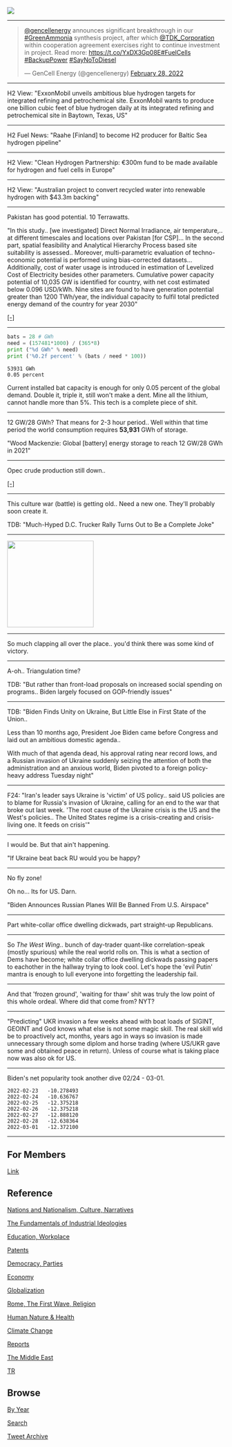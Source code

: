 <img src="https://drive.google.com/uc?export=view&id=1B2wf9R7AMH1d7Vw6e2mucLbIQ5NSjir7"/>

---

<blockquote class="twitter-tweet"><p lang="en" dir="ltr"><a href="https://twitter.com/gencellenergy?ref_src=twsrc%5Etfw">@gencellenergy</a> announces significant breakthrough in our <a href="https://twitter.com/hashtag/GreenAmmonia?src=hash&amp;ref_src=twsrc%5Etfw">#GreenAmmonia</a> synthesis project, after which <a href="https://twitter.com/TDK_Corporation?ref_src=twsrc%5Etfw">@TDK_Corporation</a> within cooperation agreement exercises right to continue investment in project. Read more: <a href="https://t.co/YxDX3Gp08E">https://t.co/YxDX3Gp08E</a><a href="https://twitter.com/hashtag/FuelCells?src=hash&amp;ref_src=twsrc%5Etfw">#FuelCells</a> <a href="https://twitter.com/hashtag/BackupPower?src=hash&amp;ref_src=twsrc%5Etfw">#BackupPower</a> <a href="https://twitter.com/hashtag/SayNoToDiesel?src=hash&amp;ref_src=twsrc%5Etfw">#SayNoToDiesel</a></p>&mdash; GenCell Energy (@gencellenergy) <a href="https://twitter.com/gencellenergy/status/1498226492026888192?ref_src=twsrc%5Etfw">February 28, 2022</a></blockquote> <script async src="https://platform.twitter.com/widgets.js" charset="utf-8"></script>

---

H2 View: "ExxonMobil unveils ambitious blue hydrogen targets for
integrated refining and petrochemical site. ExxonMobil wants to
produce one billion cubic feet of blue hydrogen daily at its
integrated refining and petrochemical site in Baytown, Texas, US"

---

H2 Fuel News: "Raahe [Finland] to become H2 producer for Baltic Sea
hydrogen pipeline"

---

H2 View: "Clean Hydrogen Partnership: €300m fund to be made available
for hydrogen and fuel cells in Europe"

---

H2 View: "Australian project to convert recycled water into renewable
hydrogen with $43.3m backing"

---

Pakistan has good potential. 10 Terrawatts.

"In this study..  [we investigated] Direct Normal Irradiance, air
temperature,.. at different timescales and locations over Pakistan
[for CSP]... In the second part, spatial feasibility and Analytical
Hierarchy Process based site suitability is assessed.. Moreover,
multi-parametric evaluation of techno-economic potential is performed
using bias-corrected datasets... Additionally, cost of water usage is
introduced in estimation of Levelized Cost of Electricity besides
other parameters. Cumulative power capacity potential of 10,035 GW is
identified for country, with net cost estimated below 0.096
USD/kWh. Nine sites are found to have generation potential greater
than 1200 TWh/year, the individual capacity to fulfil total predicted
energy demand of the country for year 2030"

[[-]](https://www.sciencedirect.com/science/article/abs/pii/S0196890422001625)

---


```python
bats = 28 # GWh
need = (157481*1000) / (365*8)
print ("%d GWh" % need)
print ('%0.2f percent' % (bats / need * 100))
```

```text
53931 GWh
0.05 percent
```

Current installed bat capacity is enough for only 0.05 percent of the
global demand. Double it, triple it, still won't make a dent. Mine all
the lithium, cannot handle more than 5%. This tech is a complete piece
of shit.

---

12 GW/28 GWh? That means for 2-3 hour period.. Well within that time
period the world consumption requires **53,931** GWh of storage.

"Wood Mackenzie: Global [battery] energy storage to reach 12 GW/28 GWh in 2021"

---

Opec crude production still down..

[[-]](2019/05/stats.md#opec)

---

This culture war (battle) is getting old.. Need a new one. They'll
probably soon create it.

TDB: "Much-Hyped D.C. Trucker Rally Turns Out to Be a Complete Joke"

---

<img width="200" src="https://i.pinimg.com/originals/64/3c/d5/643cd5fb6f6b57719be90ff8102b1b07.gif"/>

---

So much clapping all over the place.. you'd think there was some kind
of victory. 

---

A-oh.. Triangulation time? 

TDB: "But rather than front-load proposals on increased social
spending on programs.. Biden largely focused on GOP-friendly issues"

---

TDB: "Biden Finds Unity on Ukraine, But Little Else in First State of
the Union..

Less than 10 months ago, President Joe Biden came before Congress and
laid out an ambitious domestic agenda..

With much of that agenda dead, his approval rating near record lows,
and a Russian invasion of Ukraine suddenly seizing the attention of
both the administration and an anxious world, Biden pivoted to a
foreign policy-heavy address Tuesday night"

---

F24: "Iran's leader says Ukraine is 'victim' of US policy.. said US
policies are to blame for Russia's invasion of Ukraine, calling for an
end to the war that broke out last week. 'The root cause of the
Ukraine crisis is the US and the West's policies.. The United States
regime is a crisis-creating and crisis-living one. It feeds on
crisis'"

---

I would be. But that ain't happening.

"If Ukraine beat back RU would you be happy?

---

No fly zone!

Oh no... Its for US. Darn.

"Biden Announces Russian Planes Will Be Banned From U.S. Airspace"

---

Part white-collar office dwelling dickwads, part straight-up Republicans.

---

So *The West Wing*.. bunch of day-trader quant-like correlation-speak
(mostly spurious) while the real world rolls on. This is what a
section of Dems have become; white collar office dwelling dickwads
passing papers to eachother in the hallway trying to look cool. Let's
hope the 'evil Putin' mantra is enough to lull everyone into
forgetting the leadership fail.

---

And that 'frozen ground', 'waiting for thaw' shit was truly the low
point of this whole ordeal. Where did that come from? NYT?

---

"Predicting" UKR invasion a few weeks ahead with boat loads of SIGINT,
GEOINT and God knows what else is not some magic skill. The real skill
wld be to proactively act, months, years ago in ways so invasion is
made unnecessary through some diplom and horse trading (where US/UKR
gave some and obtained peace in return). Unless of course what is
taking place now was also ok for US.

---

Biden's net popularity took another dive 02/24 - 03-01. 

```
2022-02-23   -10.278493
2022-02-24   -10.636767
2022-02-25   -12.375218
2022-02-26   -12.375218
2022-02-27   -12.888120
2022-02-28   -12.638364
2022-03-01   -12.372100
```

---

## For Members

[Link](https://thirdwave-members.herokuapp.com)

## Reference

[Nations and Nationalism, Culture, Narratives](/2013/02/nations-and-nationalism.md)

[The Fundamentals of Industrial Ideologies](/2011/04/fundamentals-of-industrial-ideologies.md)

[Education, Workplace](2017/09/education-workplace.md)

[Patents](/2018/09/patents.md)

[Democracy, Parties](/2016/11/democracy.md)

[Economy](/2018/05/economy.md)

[Globalization](/2018/09/globalization.md)

[Rome, The First Wave, Religion](/2017/12/rome.md)

[Human Nature & Health](/2020/07/human-nature.md)

[Climate Change](/2018/12/climate.md)

[Reports](/2019/05/reports.md)

[The Middle East](/2019/07/middleeast.md)

[TR](../tr)

## Browse

[By Year](years.md)

[Search](search.html)

[Tweet Archive](/tweets/README.md)


